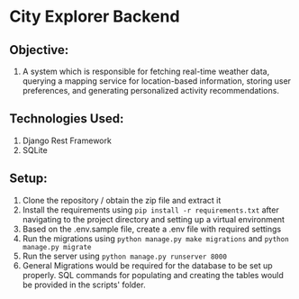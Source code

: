 # City Explorer Backend 

## Objective:
1. A system which is responsible for fetching real-time weather data, querying a mapping service for
location-based information, storing user preferences, and generating personalized activity recommendations.

## Technologies Used:
1. Django Rest Framework
2. SQLite

## Setup:
1. Clone the repository / obtain the zip file and extract it
2. Install the requirements using `pip install -r requirements.txt` after navigating to the project directory and
setting up a virtual environment
3. Based on the .env.sample file, create a .env file with required settings
4. Run the migrations using `python manage.py make migrations` and `python manage.py migrate`
5. Run the server using `python manage.py runserver 8000`
6. General Migrations would be required for the database to be set up properly.
   SQL commands for populating and creating the tables would be provided in the scripts' folder.
